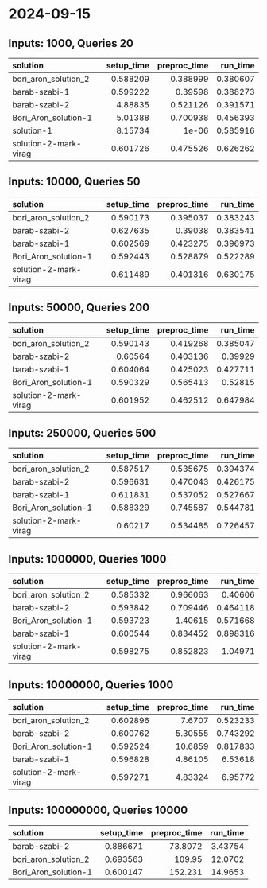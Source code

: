 # 2024-09-15

## Inputs: 1000, Queries 20

| solution              |   setup_time |   preproc_time |   run_time |
|:----------------------|-------------:|---------------:|-----------:|
| bori_aron_solution_2  |     0.588209 |       0.388999 |   0.380607 |
| barab-szabi-1         |     0.599222 |       0.39598  |   0.388273 |
| barab-szabi-2         |     4.88835  |       0.521126 |   0.391571 |
| Bori_Aron_solution-1  |     5.01388  |       0.700938 |   0.456393 |
| solution-1            |     8.15734  |       1e-06    |   0.585916 |
| solution-2-mark-virag |     0.601726 |       0.475526 |   0.626262 |

## Inputs: 10000, Queries 50

| solution              |   setup_time |   preproc_time |   run_time |
|:----------------------|-------------:|---------------:|-----------:|
| bori_aron_solution_2  |     0.590173 |       0.395037 |   0.383243 |
| barab-szabi-2         |     0.627635 |       0.39038  |   0.383541 |
| barab-szabi-1         |     0.602569 |       0.423275 |   0.396973 |
| Bori_Aron_solution-1  |     0.592443 |       0.528879 |   0.522289 |
| solution-2-mark-virag |     0.611489 |       0.401316 |   0.630175 |

## Inputs: 50000, Queries 200

| solution              |   setup_time |   preproc_time |   run_time |
|:----------------------|-------------:|---------------:|-----------:|
| bori_aron_solution_2  |     0.590143 |       0.419268 |   0.385047 |
| barab-szabi-2         |     0.60564  |       0.403136 |   0.39929  |
| barab-szabi-1         |     0.604064 |       0.425023 |   0.427711 |
| Bori_Aron_solution-1  |     0.590329 |       0.565413 |   0.52815  |
| solution-2-mark-virag |     0.601952 |       0.462512 |   0.647984 |

## Inputs: 250000, Queries 500

| solution              |   setup_time |   preproc_time |   run_time |
|:----------------------|-------------:|---------------:|-----------:|
| bori_aron_solution_2  |     0.587517 |       0.535675 |   0.394374 |
| barab-szabi-2         |     0.596631 |       0.470043 |   0.426175 |
| barab-szabi-1         |     0.611831 |       0.537052 |   0.527667 |
| Bori_Aron_solution-1  |     0.588329 |       0.745587 |   0.544781 |
| solution-2-mark-virag |     0.60217  |       0.534485 |   0.726457 |

## Inputs: 1000000, Queries 1000

| solution              |   setup_time |   preproc_time |   run_time |
|:----------------------|-------------:|---------------:|-----------:|
| bori_aron_solution_2  |     0.585332 |       0.966063 |   0.40606  |
| barab-szabi-2         |     0.593842 |       0.709446 |   0.464118 |
| Bori_Aron_solution-1  |     0.593723 |       1.40615  |   0.571668 |
| barab-szabi-1         |     0.600544 |       0.834452 |   0.898316 |
| solution-2-mark-virag |     0.598275 |       0.852823 |   1.04971  |

## Inputs: 10000000, Queries 1000

| solution              |   setup_time |   preproc_time |   run_time |
|:----------------------|-------------:|---------------:|-----------:|
| bori_aron_solution_2  |     0.602896 |        7.6707  |   0.523233 |
| barab-szabi-2         |     0.600762 |        5.30555 |   0.743292 |
| Bori_Aron_solution-1  |     0.592524 |       10.6859  |   0.817833 |
| barab-szabi-1         |     0.596828 |        4.86105 |   6.53618  |
| solution-2-mark-virag |     0.597271 |        4.83324 |   6.95772  |

## Inputs: 100000000, Queries 10000

| solution             |   setup_time |   preproc_time |   run_time |
|:---------------------|-------------:|---------------:|-----------:|
| barab-szabi-2        |     0.886671 |        73.8072 |    3.43754 |
| bori_aron_solution_2 |     0.693563 |       109.95   |   12.0702  |
| Bori_Aron_solution-1 |     0.600147 |       152.231  |   14.9653  |